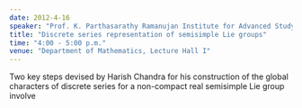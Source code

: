 ```yaml
---
date: 2012-4-16
speaker: "Prof. K. Parthasarathy Ramanujan Institute for Advanced Study, University of Madras"
title: "Discrete series representation of semisimple Lie groups"
time: "4:00 - 5:00 p.m."
venue: "Department of Mathematics, Lecture Hall I"
---
```

Two key steps devised by Harish Chandra for his construction of the
global characters of discrete series for a non-compact real semisimple
Lie group involve
